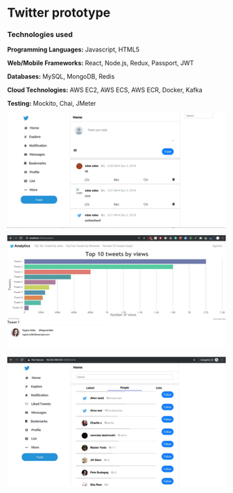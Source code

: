 <h1>Twitter prototype</h1>
<h3>Technologies used</h3>

**Programming Languages:** Javascript, HTML5

**Web/Mobile Frameworks:** React, Node.js, Redux, Passport, JWT 

**Databases:** MySQL, MongoDB, Redis

**Cloud Technologies:** AWS EC2, AWS ECS, AWS ECR, Docker, Kafka 

**Testing:** Mockito, Chai, JMeter

![](https://github.com/vaswal/twitter-prototype/blob/master/images/HomeScreen.jpeg)


![](https://github.com/vaswal/twitter-prototype/blob/master/images/Top10TweetsByViews.jpeg)


![](https://github.com/vaswal/twitter-prototype/blob/master/images/SearchPeople.jpeg)

